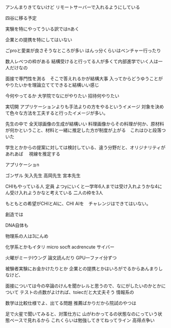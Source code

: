 ##
アンんまりきてないけど
リモートサーバーで入れるようにしている

四谷に移る予定

実験を特にやってういる訳ではnあく

企業との提携を特にしてはいない

ごproと愛楽が良さそうなところが多い
はんっ分くらいはベンチャー行ったり

数人レベつの枠がある
結構受けると行ってる人が多くて内部進学でいく人は一人だけなの

面接で専門性を測る　そこで答えれるかが結構大事
入ってからどうゆうことがやりたいかを理論立ててできると結構いい感じ

今何やってるか
大学院でなにがやりたい
招待何やりたい

実切開
アプリケーションよりも手法よりの方をやるというイメージ
対象を決めて色々な方法を工夫すると行ったイメージが多い。

先生の中で
全天球画像の生成が結構いい
料理画像からその料理が何か、原材料が何かということ、材料と一緒に推定した方が制度が上がる　これはひと段落ついた

学生とかからの提案に対しては検討している、違う分野だと、オリジナリティがあれあば　
視線を推定する


アプリケーショn

ゴンザル
矢入先生
高岡先生
宮本先生



CHIもやっている人
定員
よつyにいくと一学年6人までは受け入れようかな4にん受け入れようかなと考えている
二人の枠を3人

もともとの希望がCHIとAIに、CHI AIを　チャレンジはできてはいない。

創造では

DNA自体も

物理系の人は3にんめ

化学系とかもイタリ
micro socft
acdrencute
サイバー

火曜がミーテlウング
論文読んだり
GPU一ファイ分ずつ

被験者実験にお金かけたりとか
企業との提携とかはいろがでるからあんまりしなけど、

面接については今の卒論のけんを聞かレルと思うので、なにがしたいのかとかについて
テストの点数がよければ、toiecだと大丈夫そう
情報系の

数学は比較仕様でよ、出てる問題
推薦ばかりだから院試のやつは

足で火星で聞いてみると、対策仕方に
山がわかってるの状態なのにっていう状態ベースで見れるから
これくらいは勉強してきてねってライン
高得点争い
